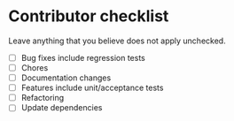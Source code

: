 # Contributor checklist

Leave anything that you believe does not apply unchecked.

- [ ] Bug fixes include regression tests
- [ ] Chores
- [ ] Documentation changes
- [ ] Features include unit/acceptance tests
- [ ] Refactoring
- [ ] Update dependencies
